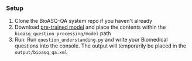 

### Setup
1. Clone the BioASQ-QA system repo if you haven't already
2. Download [pre-trained model](https://drive.google.com/drive/u/1/folders/1iv7ZXuLAPZGFGsxlgIm2Zi8NBEsvvliq) and place the contents within the `bioasq_question_processing/model` path
3. Run:
Run `question_understanding.py` and write your Biomedical questions into the console. The output will temporarily be placed in the `output/bioasq_qa.xml`   
